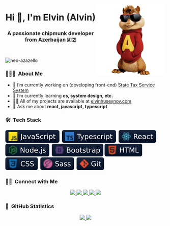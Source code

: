 <!--suppress HtmlDeprecatedAttribute -->

[<img align='right' src="./img/alvin.png" width="220" alt="alvin">](https://t.me/elvinhuseynov)

<h1 align="center">Hi 👋, I'm Elvin (Alvin)</h1>
<h3 align="center">A passionate chipmunk developer from Azerbaijan 🇦🇿</h3>
<br/>
<p align="left"> <img src="https://komarev.com/ghpvc/?username=neo-azazello&label=Profile%20views&color=0e75b6&style=flat" alt="neo-azazello" /> </p>

### 👨🏻‍💻 &nbsp;About Me

- 🔭 I’m currently working on (developing front-end) [State Tax Service System](https://new.e-taxes.gov.az/eportal/en/login/)
- 🌱 I’m currently learning **cs, system design, etc.**
- 👨‍💻 All of my projects are available at [elvinhuseynov.com](elvinhuseynov.com)
- 💬 Ask me about **react, javascript, typescript**

### 🛠 &nbsp;Tech Stack

![JavaScript](./icons/JavaScript.svg)&nbsp;
![Typescript](./icons/Typescript.svg)&nbsp;
![React](./icons/React.svg)&nbsp;
![Node.js](./icons/Node.svg)&nbsp;
![Bootstrap](./icons/Bootstrap.svg)
![HTML](./icons/HTML.svg)&nbsp;
![CSS](./icons/CSS.svg)&nbsp;
![Sass](./icons/Sass.svg)&nbsp;
![Git](./icons/Git.svg)&nbsp;

### 🤝🏻 &nbsp;Connect with Me

<p align="center">
    <a href="https://www.elvinhuseynov.com">
        <img src="https://img.shields.io/badge/-elvinhuseynov.com-3423A6?style=flat&logo=Google-Chrome&logoColor=white"/>
    </a>
    <a href="https://www.linkedin.com/in/elvinihuseynov">
        <img src="https://img.shields.io/badge/-Elvin%20Hüseynov-0077B5?style=flat&logo=Linkedin&logoColor=white"/>
    </a>
    <a href="https://www.facebook.com/codewithelvin">
        <img src="https://img.shields.io/badge/-@codewithelvin-1877F2?style=flat&logo=Facebook&logoColor=white"/>
    </a>
    <a href="https://t.me/elvinhuseynov">
        <img src="https://img.shields.io/badge/-@elvinhuseynov-0088CC?style=flat&logo=Telegram&logoColor=white"/>
    </a>
    <a href="https://twitter.com/elvin_huseynoff">
        <img src="https://img.shields.io/badge/-@elvin_huseynoff-1d9bf0?style=flat&logo=Twitter&logoColor=white"/>
    </a>
</p>

### 📶 &nbsp;GitHub Statistics

<p align="center">
<a href="https://github.com/codewithelvin">
  <img height="180em" src="https://github-readme-stats-eight-theta.vercel.app/api?username=codewithelvin&show_icons=true&theme=algolia&include_all_commits=true"/>
  <img height="180em" src="https://github-readme-stats-eight-theta.vercel.app/api/top-langs/?username=codewithelvin&layout=compact&langs_count=8&theme=algolia"/>
</a>
</p>
